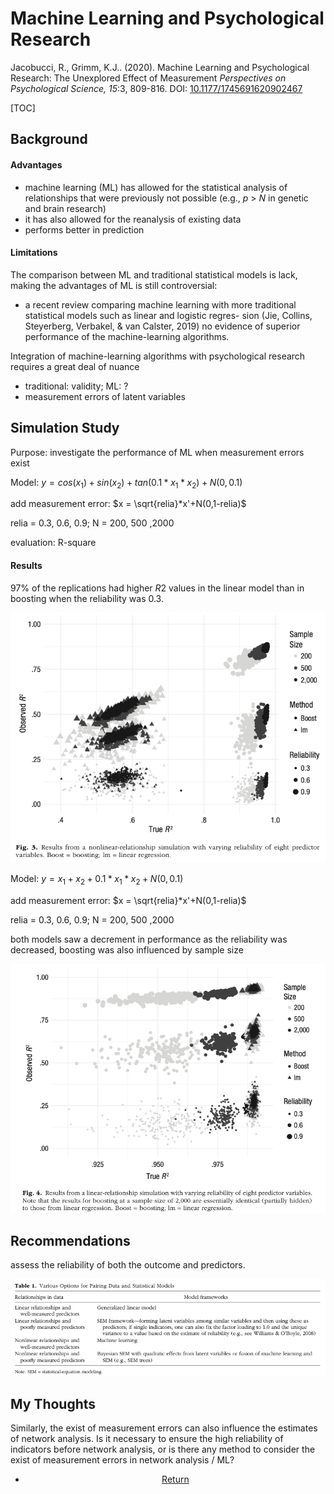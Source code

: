 # Machine Learning and Psychological Research

Jacobucci, R., Grimm, K.J.. (2020). Machine Learning and Psychological Research: The Unexplored Effect of Measurement *Perspectives on Psychological Science, 15*:3, 809-816. DOI: [10.1177/1745691620902467](https://doi.org/10.1177/1745691620902467)

[TOC]

## Background



#### Advantages

- machine learning (ML) has allowed for the statistical analysis of relationships that were previously not possible (e.g., *p* > *N* in genetic and brain research)
- it has also allowed for the reanalysis of existing data
- performs better in prediction

#### Limitations

The comparison between ML and traditional statistical models is lack, making the advantages of ML is still controversial:

- a recent review comparing machine learning with more traditional statistical models such as linear and logistic regres- sion (Jie, Collins, Steyerberg, Verbakel, & van Calster, 2019) no evidence of superior performance of the machine-learning algorithms.

Integration of machine-learning algorithms with psychological research requires a great deal of nuance

- traditional: validity; ML: ?
- measurement errors of latent variables

## Simulation Study

Purpose: investigate the performance of ML when measurement errors exist



Model: $y=cos(x_1)+sin(x_2)+tan(0.1*x_1*x_2)+N(0,0.1)$

add measurement error: $x = \sqrt{relia}*x'+N(0,1-relia)$

relia = 0.3, 0.6, 0.9; N = 200, 500 ,2000

evaluation: R-square



#### Results

97% of the replications had higher *R*2 values in the linear model than in boosting when the reliability was 0.3. 

![](fig/0707_nonlinear.png)

Model: $y=x_1+x_2+0.1*x_1*x_2+N(0,0.1)$

add measurement error: $x = \sqrt{relia}*x'+N(0,1-relia)$

relia = 0.3, 0.6, 0.9; N = 200, 500 ,2000

both models saw a decrement in performance as the reliability was decreased, boosting was also influenced by sample size

![](fig/0707_linear.png)



## Recommendations

assess the reliability of both the outcome and predictors. 

![](fig/0707_recom.png)



## My Thoughts

Similarly, the exist of measurement errors can also influence the estimates of network analysis. Is it necessary to ensure the high reliability of indicators before network analysis, or is there any method to consider the exist of measurement errors  in network analysis / ML?





<center>
<ul class="actions">
<li><a href="https://www.lijinzhang.xyz/blog_200520_summary.html" class="button">Return</a></li>
</ul>			
</center>